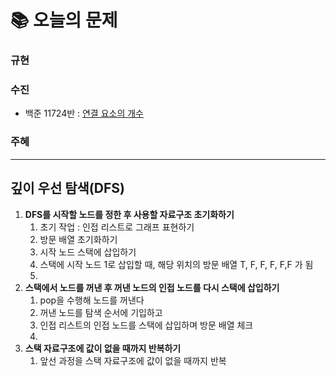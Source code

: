  # 📚 오늘의 문제
### 규현
### 수진
- 백준 11724반 : [연결 요소의 개수](https://www.acmicpc.net/problem/11724)
### 주혜



<hr>

## 깊이 우선 탐색(DFS)

1.  **DFS를 시작할 노드를 정한 후 사용할 자료구조 초기화하기**
    1. 초기 작업 : 인접 리스트로 그래프 표현하기
    2. 방문 배열 초기화하기
    3. 시작 노드 스택에 삽입하기
    4. 스택에 시작 노드 1로 삽입할 때, 해당 위치의 방문 배열 T, F, F, F, F,F 가 됨
    5. 
2. **스택에서 노드를 꺼낸 후 꺼낸 노드의 인접 노드를 다시 스택에 삽입하기**
    1. pop을 수행해 노드를 꺼낸다
    2. 꺼낸 노드를 탐색 순서에 기입하고
    3. 인접 리스트의 인접 노드를 스택에 삽입하며 방문 배열 체크
    4. 
3. **스택 자료구조에 값이 없을 때까지 반복하기**
    1. 앞선 과정을 스택 자료구조에 값이 없을 때까지 반복
